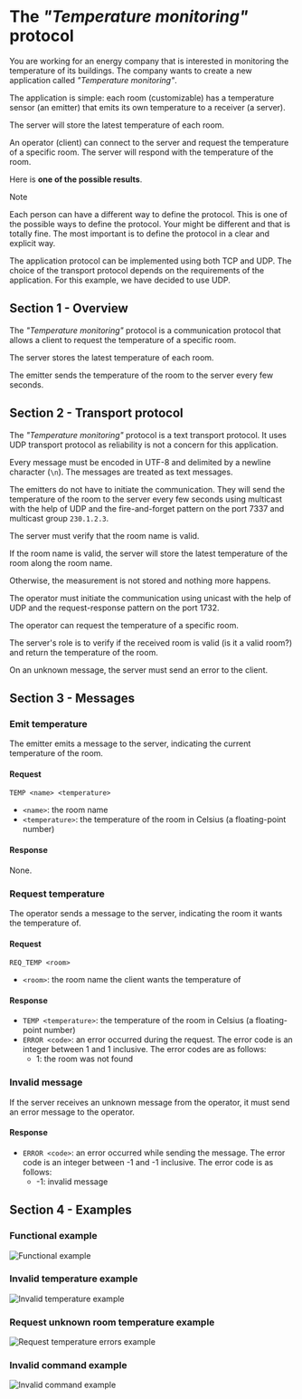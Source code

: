 # The _"Temperature monitoring"_ protocol

You are working for an energy company that is interested in monitoring the
temperature of its buildings. The company wants to create a new application
called _"Temperature monitoring"_.

The application is simple: each room (customizable) has a temperature sensor (an
emitter) that emits its own temperature to a receiver (a server).

The server will store the latest temperature of each room.

An operator (client) can connect to the server and request the temperature of a
specific room. The server will respond with the temperature of the room.

Here is **one of the possible results**.

> [!NOTE]
>
> Each person can have a different way to define the protocol. This is one of
> the possible ways to define the protocol. Your might be different and that is
> totally fine. The most important is to define the protocol in a clear and
> explicit way.
>
> The application protocol can be implemented using both TCP and UDP. The choice
> of the transport protocol depends on the requirements of the application. For
> this example, we have decided to use UDP.

## Section 1 - Overview

The _"Temperature monitoring"_ protocol is a communication protocol that allows
a client to request the temperature of a specific room.

The server stores the latest temperature of each room.

The emitter sends the temperature of the room to the server every few seconds.

## Section 2 - Transport protocol

The _"Temperature monitoring"_ protocol is a text transport protocol. It uses
UDP transport protocol as reliability is not a concern for this application.

Every message must be encoded in UTF-8 and delimited by a newline character
(`\n`). The messages are treated as text messages.

The emitters do not have to initiate the communication. They will send the
temperature of the room to the server every few seconds using multicast with the
help of UDP and the fire-and-forget pattern on the port 7337 and multicast group
`230.1.2.3`.

The server must verify that the room name is valid.

If the room name is valid, the server will store the latest temperature of the
room along the room name.

Otherwise, the measurement is not stored and nothing more happens.

The operator must initiate the communication using unicast with the help of UDP
and the request-response pattern on the port 1732.

The operator can request the temperature of a specific room.

The server's role is to verify if the received room is valid (is it a valid
room?) and return the temperature of the room.

On an unknown message, the server must send an error to the client.

## Section 3 - Messages

### Emit temperature

The emitter emits a message to the server, indicating the current temperature of
the room.

#### Request

```text
TEMP <name> <temperature>
```

- `<name>`: the room name
- `<temperature>`: the temperature of the room in Celsius (a floating-point
  number)

#### Response

None.

### Request temperature

The operator sends a message to the server, indicating the room it wants the
temperature of.

#### Request

```text
REQ_TEMP <room>
```

- `<room>`: the room name the client wants the temperature of

#### Response

- `TEMP <temperature>`: the temperature of the room in Celsius (a floating-point
  number)
- `ERROR <code>`: an error occurred during the request. The error code is an
  integer between 1 and 1 inclusive. The error codes are as follows:
  - 1: the room was not found

### Invalid message

If the server receives an unknown message from the operator, it must send an
error message to the operator.

#### Response

- `ERROR <code>`: an error occurred while sending the message. The error code is
  an integer between -1 and -1 inclusive. The error code is as follows:
  - -1: invalid message

## Section 4 - Examples

### Functional example

![Functional example](./images/temperature-monitoring-application-protocol-example-1-functional-example.png)

### Invalid temperature example

![Invalid temperature example](./images/temperature-monitoring-application-protocol-example-2-invalid-temperature.png)

### Request unknown room temperature example

![Request temperature errors example](./images/temperature-monitoring-application-protocol-example-3-request-unknown-room-temperature.png)

### Invalid command example

![Invalid command example](./images/temperature-monitoring-application-protocol-example-4-invalid-command.png)

